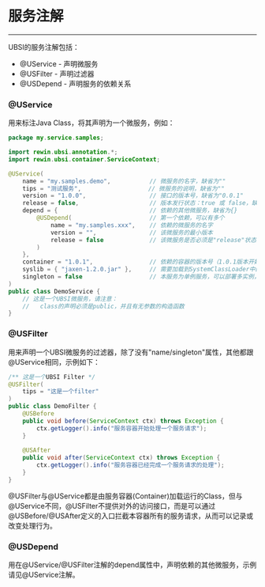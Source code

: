 # 服务注解

---

UBSI的服务注解包括：

- @UService - 声明微服务
- @USFilter - 声明过滤器
- @USDepend - 声明服务的依赖关系



### @UService

用来标注Java Class，将其声明为一个微服务，例如：

```java
package my.service.samples;

import rewin.ubsi.annotation.*;
import rewin.ubsi.container.ServiceContext;

@UService(
	name = "my.samples.demo",           // 微服务的名字，缺省为""
	tips = "测试服务",                   // 微服务的说明，缺省为""
	version = "1.0.0",                  // 接口的版本号，缺省为"0.0.1"
	release = false,                    // 版本发行状态：true 或 false，缺省为false
	depend = {                          // 依赖的其他微服务，缺省为{}
		@USDepend(                      // 第一个依赖，可以有多个
			name = "my.samples.xxx",    // 依赖的微服务的名字
			version = "",               // 该微服务的最小版本
			release = false             // 该微服务是否必须是"release"状态
		)
	},
	container = "1.0.1",				// 依赖的容器的版本号（1.0.1版本开始支持），缺省为""
	syslib = { "jaxen-1.2.0.jar" },		// 需要加载到SystemClassLoader中的Jar包，缺省为{}（容器版本>=1.0.1）
	singleton = false					// 本服务为单例服务，可以部署多实例，在部署了redis注册中心的环境中，容器会保证只有1个实例在运行，其他实例会处于"单例等待"状态(备用)，缺省为false（容器版本>=2.0.0）
)
public class DemoService {
	// 这是一个UBSI微服务，请注意：
	//   class的声明必须是public，并且有无参数的构造函数
}
```



### @USFilter

用来声明一个UBSI微服务的过滤器，除了没有"name/singleton"属性，其他都跟@UService相同，示例如下：

```java
/** 这是一个UBSI Filter */
@USFilter(
	tips = "这是一个filter"
)
public class DemoFilter {
	@USBefore
	public void before(ServiceContext ctx) throws Exception {
		ctx.getLogger().info("服务容器开始处理一个服务请求");
	}
	
	@USAfter
	public void after(ServiceContext ctx) throws Exception {
		ctx.getLogger().info("服务容器已经完成一个服务请求的处理");
	}
}
```

@USFilter与@UService都是由服务容器(Container)加载运行的Class，但与@UService不同，@USFilter不提供对外的访问接口，而是可以通过@USBefore/@USAfter定义的入口拦截本容器所有的服务请求，从而可以记录或改变处理行为。

### @USDepend

用在@UService/@USFilter注解的depend属性中，声明依赖的其他微服务，示例请见@UService注解。